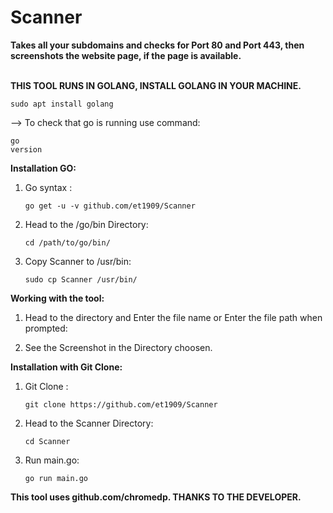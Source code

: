 # Scanner



<b> Takes all your subdomains and checks for Port 80 and Port 443, then screenshots the website page, if the page is available. </b>


<br>
 <b>THIS TOOL RUNS IN GOLANG, INSTALL GOLANG IN YOUR MACHINE.</b>
  <pre><code>sudo apt install golang</code></pre>
  
  --> To check that go is running use command:
      <pre><code>go version</code></pre>



<b> Installation GO: </b>

1. Go syntax :
   <pre><code>go get -u -v github.com/et1909/Scanner</code></pre>

2. Head to the /go/bin Directory:
   <pre><code>cd /path/to/go/bin/ </code></pre>

3. Copy Scanner to /usr/bin:
   <pre><code>sudo cp Scanner /usr/bin/</code></pre>



<b> Working with the tool: </b>


1. Head to the directory and Enter the file name or Enter the file path when prompted:
   
2. See the Screenshot in the Directory choosen. 




<b> Installation with Git Clone: </b>

1. Git Clone :
   <pre><code>git clone https://github.com/et1909/Scanner</code></pre>

2. Head to the Scanner Directory:
   <pre><code>cd Scanner</code></pre>

3. Run main.go:
   <pre><code>go run main.go</code></pre>


   


<b> This tool uses github.com/chromedp. </b> 
<b> THANKS TO THE DEVELOPER. </b>
